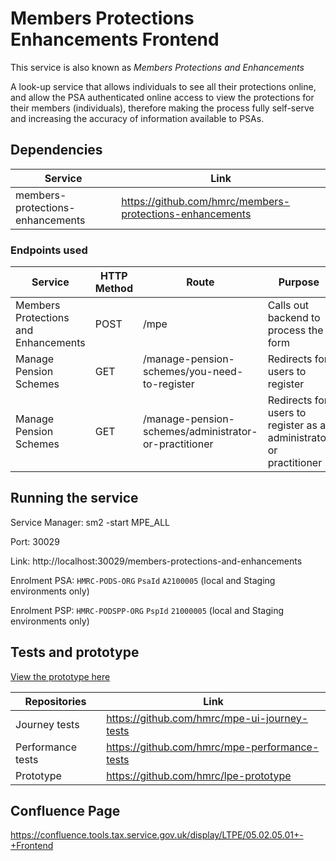 
# Members Protections Enhancements Frontend
This service is also known as *Members Protections and Enhancements*

A look-up service that allows individuals to see all their protections online, and allow the PSA authenticated online access to view the protections for their members (individuals), therefore making the process fully self-serve and increasing the accuracy of information available to PSAs.

## Dependencies
| Service                           | Link                                                      |
|-----------------------------------|-----------------------------------------------------------|
| members-protections-enhancements  | https://github.com/hmrc/members-protections-enhancements  |


### Endpoints used

| Service                              | HTTP Method | Route                                                 | Purpose                                                            |
|--------------------------------------|-------------|-------------------------------------------------------|--------------------------------------------------------------------|
| Members Protections and Enhancements | POST        | /mpe                                                  | Calls out backend to process the form                              |
| Manage Pension Schemes               | GET         | /manage-pension-schemes/you-need-to-register          | Redirects for users to register                                    |
| Manage Pension Schemes               | GET         | /manage-pension-schemes/administrator-or-practitioner | Redirects for users to register as a administrator or practitioner |

## Running the service

Service Manager: sm2 -start MPE_ALL

Port: 30029

Link: http://localhost:30029/members-protections-and-enhancements

Enrolment PSA: `HMRC-PODS-ORG` `PsaId` `A2100005` (local and Staging environments only)

Enrolment PSP: `HMRC-PODSPP-ORG` `PspId` `21000005` (local and Staging environments only)

## Tests and prototype
[View the prototype here](https://lpe-prototype-7cb785453062.herokuapp.com/)

| Repositories      | Link                                           |
|-------------------|------------------------------------------------|
| Journey tests     | https://github.com/hmrc/mpe-ui-journey-tests   |
| Performance tests | https://github.com/hmrc/mpe-performance-tests  |
| Prototype         | https://github.com/hmrc/lpe-prototype          |

## Confluence Page

https://confluence.tools.tax.service.gov.uk/display/LTPE/05.02.05.01+-+Frontend

